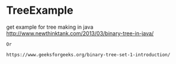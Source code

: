 # TreeExample

get example for tree making in java
    http://www.newthinktank.com/2013/03/binary-tree-in-java/
    
    Or
    
    https://www.geeksforgeeks.org/binary-tree-set-1-introduction/

    
    
    
